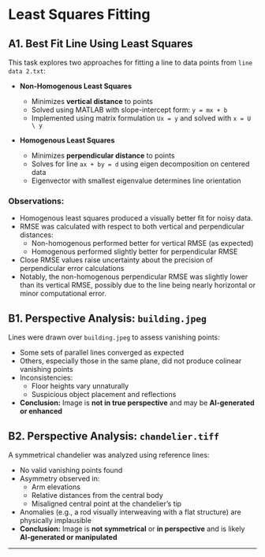 # Least Squares Fitting

## A1. Best Fit Line Using Least Squares

This task explores two approaches for fitting a line to data points from `line data 2.txt`:

- **Non-Homogenous Least Squares**
  - Minimizes **vertical distance** to points
  - Solved using MATLAB with slope-intercept form: `y = mx + b`
  - Implemented using matrix formulation `Ux = y` and solved with `x = U \ y`

- **Homogenous Least Squares**
  - Minimizes **perpendicular distance** to points
  - Solves for line `ax + by = d` using eigen decomposition on centered data
  - Eigenvector with smallest eigenvalue determines line orientation

### Observations:
- Homogenous least squares produced a visually better fit for noisy data.
- RMSE was calculated with respect to both vertical and perpendicular distances:
  - Non-homogenous performed better for vertical RMSE (as expected)
  - Homogenous performed slightly better for perpendicular RMSE
- Close RMSE values raise uncertainty about the precision of perpendicular error calculations
- Notably, the non-homogenous perpendicular RMSE was slightly lower than its vertical RMSE, possibly due to the line being nearly horizontal or minor computational error.

## B1. Perspective Analysis: `building.jpeg`

Lines were drawn over `building.jpeg` to assess vanishing points:

- Some sets of parallel lines converged as expected
- Others, especially those in the same plane, did not produce colinear vanishing points
- Inconsistencies:
  - Floor heights vary unnaturally
  - Suspicious object placement and reflections
- **Conclusion:** Image is **not in true perspective** and may be **AI-generated or enhanced**

## B2. Perspective Analysis: `chandelier.tiff`

A symmetrical chandelier was analyzed using reference lines:

- No valid vanishing points found
- Asymmetry observed in:
  - Arm elevations
  - Relative distances from the central body
  - Misaligned central point at the chandelier’s tip
- Anomalies (e.g., a rod visually interweaving with a flat structure) are physically implausible
- **Conclusion:** Image is **not symmetrical** or **in perspective** and is likely **AI-generated or manipulated**

---
